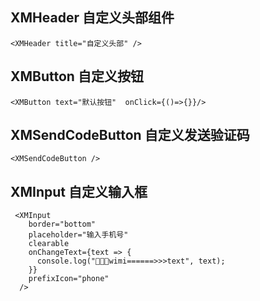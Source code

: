 <!--
 * @Author: wangtao
 * @Date: 2022-04-26 14:07:06
 * @LastEditors: 汪滔
 * @LastEditTime: 2022-04-27 14:51:12
 * @Description: file content
-->

## XMHeader 自定义头部组件

```
<XMHeader title="自定义头部" />
```

## XMButton 自定义按钮

```
<XMButton text="默认按钮"  onClick={()=>{}}/>
```

## XMSendCodeButton 自定义发送验证码

```
<XMSendCodeButton />
```

## XMInput 自定义输入框

```
 <XMInput
    border="bottom"
    placeholder="输入手机号"
    clearable
    onChangeText={text => {
      console.log("🚀🚀🚀wimi======>>>text", text);
    }}
    prefixIcon="phone"
  />
```
